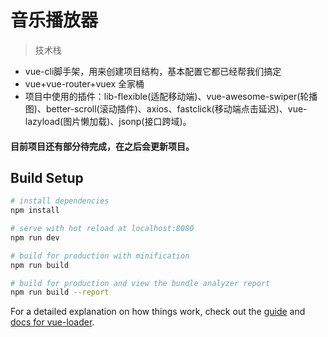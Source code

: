 # 音乐播放器

> 技术栈   

- vue-cli脚手架，用来创建项目结构，基本配置它都已经帮我们搞定
- vue+vue-router+vuex 全家桶
- 项目中使用的插件：lib-flexible(适配移动端)、vue-awesome-swiper(轮播图)、better-scroll(滚动插件)、axios、fastclick(移动端点击延迟)、vue-lazyload(图片懒加载)、jsonp(接口跨域)。

#### 目前项目还有部分待完成，在之后会更新项目。

## Build Setup

``` bash
# install dependencies
npm install

# serve with hot reload at localhost:8080
npm run dev

# build for production with minification
npm run build

# build for production and view the bundle analyzer report
npm run build --report
```

For a detailed explanation on how things work, check out the [guide](http://vuejs-templates.github.io/webpack/) and [docs for vue-loader](http://vuejs.github.io/vue-loader).

